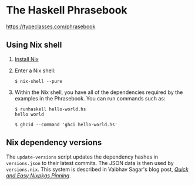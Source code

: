 # The Haskell Phrasebook

https://typeclasses.com/phrasebook

## Using Nix shell

1. [Install Nix][install]

2. Enter a Nix shell:

    ```
    $ nix-shell --pure
    ```

3. Within the Nix shell, you have all of the dependencies required by the examples in the Phrasebook. You can run commands such as:

    ```
    $ runhaskell hello-world.hs
    hello world
    ```
    
    ```
    $ ghcid --command 'ghci hello-world.hs'
    
    ``` 

## Nix dependency versions

The `update-versions` script updates the dependency hashes in `versions.json` to their latest commits. The JSON data is then used by `versions.nix`. This system is described in Vaibhav Sagar's blog post, [*Quick and Easy Nixpkgs Pinning*][vaibhav].

  [install]:
    https://nixos.org/nix/manual/#chap-installation

  [vaibhav]:
    https://vaibhavsagar.com/blog/2018/05/27/quick-easy-nixpkgs-pinning/
